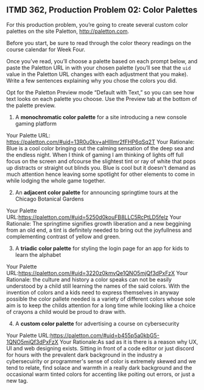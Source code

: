 ## ITMD 362, Production Problem 02: Color Palettes

For this production problem, you’re going to create several custom color palettes on the site
Paletton, http://paletton.com.

Before you start, be sure to read through the color theory readings on the course calendar for Week
Four.

Once you’ve read, you’ll choose a palette based on each prompt below, and paste the Paletton URL in
with your chosen palette (you’ll see that the `uid` value in the Paletton URL changes with each
adjustment that you make). Write a few sentences explaining why you chose the colors you did.

Opt for the Paletton Preview mode “Default with Text,” so you can see how text looks on each palette
you choose. Use the Preview tab at the bottom of the palette preview.

1. A **monochromatic color palette** for a site introducing a new console gaming platform

Your Palette URL: https://paletton.com/#uid=13R0u0kv+aHlllmr2fFHP6qSq2T
Your Rationale: Blue is a cool color bringing out the calming sensation of the deep sea and the endless night. When I think of gaming I am thinking of lights off full focus on the screen and ofcourse the slightest tint or ray of white that pops up distracts or straight out blinds you. Blue is cool but it doesn't demand as much attention hence leaving some spotlight for other elements to come in while lodging the whole game together.

2. An **adjacent color palette** for announcing springtime tours at the Chicago Botanical Gardens

Your Palette URL:https://paletton.com/#uid=5250d0kouFB8LLC5RcPtLD5felz
Your Rationale: The springtime signifies growth liberation and a new beggining from an old end, a tint is definitely needed to bring out the joyfullness and complementing contrast of yellow and green.

3. A **triadic color palette** for styling the login page for an app for kids to learn the alphabet

Your Palette URL:https://paletton.com/#uid=3220z0kmvQe1QNO5mjQf3dPxFzX
Your Rationale: the culture and history a color speaks can not be easily understood by a child still learning the names of the said colors. With the invention of colors and a kids need to express themselves in anyway possible the color pallete needed is a variety of different colors whose sole aim is to keep the childs attention for a long time while looking like a choice of crayons a child would be proud to draw with.

4. A **custom color palette** for advertising a course on cybersecurity

Your Palette URL:https://paletton.com/#uid=b455p5a0kbG5-1QNO5mjQf3dPxFzX
Your Rationale:As sad as it is there is a reason why UX, UI and web designing exists. Sitting in front of a code editor or just discord for hours with the prevalent dark background in the industry a cybersecuirity or programmer's sense of color is extremely skewed and we tend to relate, find solace and warmth in a really dark background and the occasional warm tinted colors for accenting like poiting out errors, or just a new tag.

